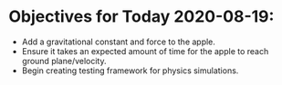 # Objectives for Today 2020-08-19:

- Add a gravitational constant and force to the apple.
- Ensure it takes an expected amount of time for the apple to reach ground plane/velocity.
- Begin creating testing framework for physics simulations.
